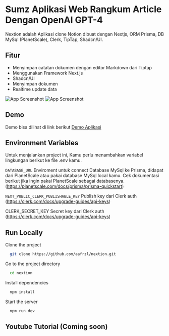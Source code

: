 
# Sumz Aplikasi Web Rangkum Article Dengan OpenAI GPT-4

Nextion adalah Aplikasi clone Notion dibuat dengan Nextjs, ORM Prisma, DB MySql (PlanetScale), Clerk, TipTap, Shadcn/UI.
## Fitur

- Menyimpan catatan dokumen dengan editor Markdown dari Tiptap
- Menggunakan Framework Next.js
- Shadcn/UI
- Menyimpan dokumen
- Realtime update data



![App Screenshot](https://i.ibb.co/jyhGrf5/Nextion-login.png)
![App Screenshot](https://i.ibb.co/jvwMNsd/homepage.png)
## Demo

Demo bisa dilihat di link berikut [Demo Aplikasi](https://nextion-rosy.vercel.app/)
## Environment Variables

Untuk menjalankan project ini, Kamu perlu menambahkan variabel lingkungan berikut ke file .env kamu.

`DATABASE_URL` Enviroment untuk connect Database MySql ke Prisma, didapat dari PlanetScale atau pakai database MySql local kamu. Cek dokumentasi berikut jika ingin pakai PlanetScale sebagai databasenya. (https://planetscale.com/docs/prisma/prisma-quickstart)

`NEXT_PUBLIC_CLERK_PUBLISHABLE_KEY` Publish key dari Clerk auth (https://clerk.com/docs/upgrade-guides/api-keys)

CLERK_SECRET_KEY Secret key dari Clerk auth (https://clerk.com/docs/upgrade-guides/api-keys)

## Run Locally

Clone the project

```bash
  git clone https://github.com/aafrzl/nextion.git
```

Go to the project directory

```bash
  cd nextion
```

Install dependencies

```bash
  npm install
```

Start the server

```bash
  npm run dev
```


## Youtube Tutorial (Coming soon)

